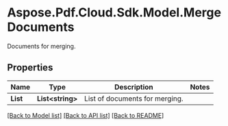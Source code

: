﻿# Aspose.Pdf.Cloud.Sdk.Model.MergeDocuments
Documents for merging.

## Properties

Name | Type | Description | Notes
------------ | ------------- | ------------- | -------------
**List** | **List&lt;string&gt;** | List of documents for merging. | 

[[Back to Model list]](../README.md#documentation-for-models) [[Back to API list]](../README.md#documentation-for-api-endpoints) [[Back to README]](../README.md)

